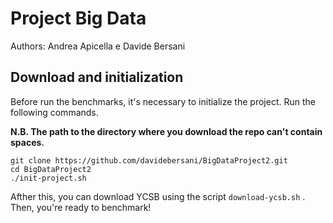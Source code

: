 # Project Big Data 
 Authors: Andrea Apicella e Davide Bersani

## Download and initialization
Before run the benchmarks, it's necessary to initialize the project.
Run the following commands.

**N.B. The path to the directory where you download the repo can't contain spaces.**
```
git clone https://github.com/davidebersani/BigDataProject2.git
cd BigDataProject2
./init-project.sh
```
Afther this, you can download YCSB using the script ```download-ycsb.sh``` . Then, you're ready to benchmark!